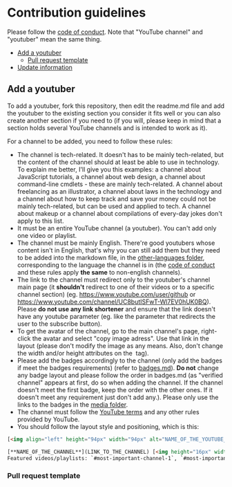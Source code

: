 # Contribution guidelines

Please follow the [code of conduct](https://github.com/JoseDeFreitas/awesome-youtubers/blob/master/code-of-conduct.md).
Note that "YouTube channel" and "youtuber" mean the same thing.

- [Add a youtuber](#add-a-youtuber)
  - [Pull request template](#pull-request-template)
- [Update information](#update-information)

## Add a youtuber

To add a youtuber, fork this repository, then edit the readme.md file and add the youtuber to the existing section you consider it fits well or you can also create another section if you need to (if you will, please keep in mind that a section holds several YouTube channels and is intended to work as it).

For a channel to be added, you need to follow these rules:
- The channel is tech-related. It doesn't has to be mainly tech-related, but the content of the channel should at least be able to use in technology. To explain me better, I'll give you this examples: a channel about JavaScript tutorials, a channel about web design, a channel about command-line cmdlets - these are mainly tech-related. A channel about freelancing as an illustrator, a channel about laws in the technology and a channel about how to keep track and save your money could not be mainly tech-related, but can be used and applied to tech. A channel about makeup or a channel about compilations of every-day jokes don't apply to this list.
- It must be an entire YouTube channel (a youtuber). You can't add only one video or playlist.
- The channel must be mainly English. There're good youtubers whose content isn't in English, that's why you can still add them but they need to be added into the markdown file, in the [other-languages folder](https://github.com/JoseDeFreitas/awesome-youtubers/tree/master/other-languages), corresponding to the language the channel is in (the [code of conduct](https://github.com/JoseDeFreitas/awesome-youtubers/blob/master/code-of-conduct.md) and these rules apply **the same** to non-english channels).
- The link to the channel must redirect only to the youtuber's channel main page (it **shouldn't** redirect to one of their videos or to a specific channel section) (eg. https://www.youtube.com/user/github or https://www.youtube.com/channel/UC8butISFwT-Wl7EV0hUK0BQ). Please **do not use any link shortener** and ensure that the link doesn't have any youtube parameter (eg. like the parameter that redirects the user to the subscribe button).
- To get the avatar of the channel, go to the main channel's page, right-click the avatar and select "copy image adress". Use that link in the layout (please don't modify the image as any means. Also, don't change the width and/or height attributes on the <img> tag).
- Please add the badges accordingly to the channel (only add the badges if meet the badges requirements) (refer to [badges.md](https://github.com/JoseDeFreitas/awesome-youtubers/blob/master/badges.md)). **Do not** change any badge layout and please follow the order in badges.md (as "verified channel" appears at first, do so when adding the channel. If the channel doesn't meet the first badge, keep the order with the other ones. If it doesn't meet any requirement just don't add any.). Please only use the links to the badges in the [media folder](https://github.com/JoseDeFreitas/awesome-youtubers/tree/master/media).
- The channel must follow the [YouTube terms](https://www.youtube.com/t/terms) and any other rules provided by YouTube.
- You should follow the layout style and positioning, which is this:

```html
[<img align="left" height="94px" width="94px" alt="NAME_OF_THE_YOUTUBE_CHANNEL channel's avatar" src="LINK_TO_THE_AVATAR_OF_THE_YOUTUBE_CHANNEL"/>]()

[**NAME_OF_THE_CHANNEL**](LINK_TO_THE_CHANNEL) [<img height="16px" width="16px" alt="Badge for verified YouTube channels" src="media/badge-verified.svg"/>](badges.md#verified-youtube-channel) [<img height="16px" width="16px" alt="Badge for youtubers that upload videos weekly" src="media/badge-weekly.svg"/>](badges.md#weekly-video-upload) \
Featured videos/playlists: `#most-important-channel-1`, `#most-important-channel-2`, `#most-important-channel-3`, `#most-important-channel-4`, `#most-important-channel-5`, `#least-important-channel`
```

### Pull request template
